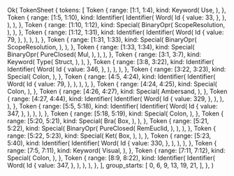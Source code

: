 Ok(
    TokenSheet {
        tokens: [
            Token {
                range: [1:1, 1:4),
                kind: Keyword(
                    Use,
                ),
            },
            Token {
                range: [1:5, 1:10),
                kind: Identifier(
                    Identifier(
                        Word(
                            Id {
                                value: 33,
                            },
                        ),
                    ),
                ),
            },
            Token {
                range: [1:10, 1:12),
                kind: Special(
                    BinaryOpr(
                        ScopeResolution,
                    ),
                ),
            },
            Token {
                range: [1:12, 1:31),
                kind: Identifier(
                    Identifier(
                        Word(
                            Id {
                                value: 79,
                            },
                        ),
                    ),
                ),
            },
            Token {
                range: [1:31, 1:33),
                kind: Special(
                    BinaryOpr(
                        ScopeResolution,
                    ),
                ),
            },
            Token {
                range: [1:33, 1:34),
                kind: Special(
                    BinaryOpr(
                        PureClosed(
                            Mul,
                        ),
                    ),
                ),
            },
            Token {
                range: [3:1, 3:7),
                kind: Keyword(
                    Type(
                        Struct,
                    ),
                ),
            },
            Token {
                range: [3:8, 3:22),
                kind: Identifier(
                    Identifier(
                        Word(
                            Id {
                                value: 346,
                            },
                        ),
                    ),
                ),
            },
            Token {
                range: [3:22, 3:23),
                kind: Special(
                    Colon,
                ),
            },
            Token {
                range: [4:5, 4:24),
                kind: Identifier(
                    Identifier(
                        Word(
                            Id {
                                value: 79,
                            },
                        ),
                    ),
                ),
            },
            Token {
                range: [4:24, 4:25),
                kind: Special(
                    Colon,
                ),
            },
            Token {
                range: [4:26, 4:27),
                kind: Special(
                    Ambersand,
                ),
            },
            Token {
                range: [4:27, 4:44),
                kind: Identifier(
                    Identifier(
                        Word(
                            Id {
                                value: 329,
                            },
                        ),
                    ),
                ),
            },
            Token {
                range: [5:5, 5:18),
                kind: Identifier(
                    Identifier(
                        Word(
                            Id {
                                value: 347,
                            },
                        ),
                    ),
                ),
            },
            Token {
                range: [5:18, 5:19),
                kind: Special(
                    Colon,
                ),
            },
            Token {
                range: [5:20, 5:21),
                kind: Special(
                    Bra(
                        Box,
                    ),
                ),
            },
            Token {
                range: [5:21, 5:22),
                kind: Special(
                    BinaryOpr(
                        PureClosed(
                            RemEuclid,
                        ),
                    ),
                ),
            },
            Token {
                range: [5:22, 5:23),
                kind: Special(
                    Ket(
                        Box,
                    ),
                ),
            },
            Token {
                range: [5:23, 5:40),
                kind: Identifier(
                    Identifier(
                        Word(
                            Id {
                                value: 330,
                            },
                        ),
                    ),
                ),
            },
            Token {
                range: [7:5, 7:11),
                kind: Keyword(
                    Visual,
                ),
            },
            Token {
                range: [7:11, 7:12),
                kind: Special(
                    Colon,
                ),
            },
            Token {
                range: [8:9, 8:22),
                kind: Identifier(
                    Identifier(
                        Word(
                            Id {
                                value: 347,
                            },
                        ),
                    ),
                ),
            },
        ],
        group_starts: [
            0,
            6,
            9,
            13,
            19,
            21,
        ],
    },
)